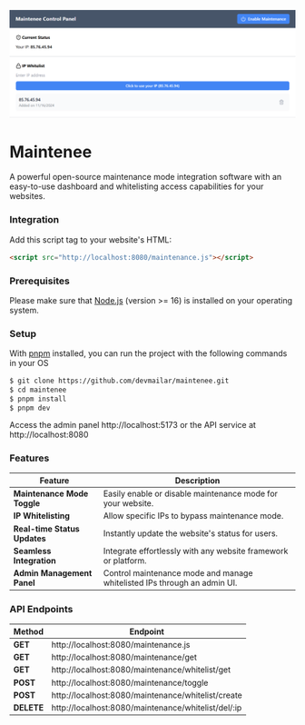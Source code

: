 ![alt text](image.png)

# Maintenee
A powerful open-source maintenance mode integration software with an easy-to-use dashboard and whitelisting access capabilities for your websites. 

### Integration
Add this script tag to your website's HTML:
```html
<script src="http://localhost:8080/maintenance.js"></script>
```

### Prerequisites
Please make sure that [Node.js](https://nodejs.org/en) (version >= 16) is installed on your operating system.

### Setup
With [pnpm](https://pnpm.io/) installed, you can run the project with the following commands in your OS
```node
$ git clone https://github.com/devmailar/maintenee.git
$ cd maintenee
$ pnpm install
$ pnpm dev
```
Access the admin panel http://localhost:5173 or the API service at http://localhost:8080

### Features
| Feature                       | Description                                                                 |
|-------------------------------|-----------------------------------------------------------------------------|
| **Maintenance Mode Toggle**   | Easily enable or disable maintenance mode for your website.                |
| **IP Whitelisting**           | Allow specific IPs to bypass maintenance mode.                             |
| **Real-time Status Updates**  | Instantly update the website's status for users.                           |
| **Seamless Integration**      | Integrate effortlessly with any website framework or platform.             |
| **Admin Management Panel**    | Control maintenance mode and manage whitelisted IPs through an admin UI.   |

### API Endpoints
| Method                        | Endpoint                                                                    |
|-------------------------------|-----------------------------------------------------------------------------|
| **GET**                       | http://localhost:8080/maintenance.js                                       |
| **GET**                       | http://localhost:8080/maintenance/get                                      |
| **GET**                       | http://localhost:8080/maintenance/whitelist/get                            |
| **POST**                      | http://localhost:8080/maintenance/toggle                                   |
| **POST**                      | http://localhost:8080/maintenance/whitelist/create                         |
| **DELETE**                    | http://localhost:8080/maintenance/whitelist/del/:ip                        |